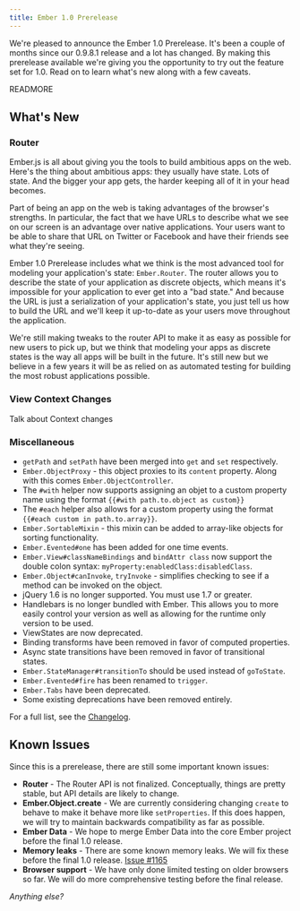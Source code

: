 ```yaml
--- 
title: Ember 1.0 Prerelease
---
```


We're pleased to announce the Ember 1.0 Prerelease. It's been a couple
of months since our 0.9.8.1 release and a lot has changed. By making
this prerelease available we're giving you the opportunity to try out
the feature set for 1.0. Read on to learn what's new along with a few
caveats.

READMORE

## What's New

### Router

Ember.js is all about giving you the tools to build ambitious apps on
the web. Here's the thing about ambitious apps: they usually have state.
Lots of state. And the bigger your app gets, the harder keeping all
of it in your head becomes.

Part of being an app on the web is taking advantages of the browser's
strengths. In particular, the fact that we have URLs to describe what
we see on our screen is an advantage over native applications. Your
users want to be able to share that URL on Twitter or Facebook and have
 their friends see what they're seeing.

Ember 1.0 Prerelease includes what we think is the most advanced tool
for modeling your application's state: `Ember.Router`. The router allows
you to describe the state of your application as discrete objects, which
means it's impossible for your application to ever get into a "bad
state." And because the URL is just a serialization of your
application's state, you just tell us how to build the URL and we'll
keep it up-to-date as your users move throughout the application.

We're still making tweaks to the router API to make it as easy as
possible for new users to pick up, but we think that modeling your apps
as discrete states is the way all apps will be built in the future. It's
still new but we believe in a few years it will be as relied on as
automated testing for building the most robust applications possible.

### View Context Changes

Talk about Context changes

### Miscellaneous

* `getPath` and `setPath` have been merged into `get` and `set`
  respectively.
* `Ember.ObjectProxy` - this object proxies to its `content` property.
  Along with this comes `Ember.ObjectController`.
* The `#with` helper now supports assigning an objet to a custom
  property name using the format `{{#with path.to.object as custom}}`
* The `#each` helper also allows for a custom property using the format
  `{{#each custom in path.to.array}}`.
* `Ember.SortableMixin` - this mixin can be added to array-like objects
  for sorting functionality.
* `Ember.Evented#one` has been added for one time events.
* `Ember.View#classNameBindings` and `bindAttr class` now support the
  double colon syntax: `myProperty:enabledClass:disabledClass`.
* `Ember.Object#canInvoke`, `tryInvoke` - simplifies checking to see if
  a method can be invoked on the object.
* jQuery 1.6 is no longer supported. You must use 1.7 or greater.
* Handlebars is no longer bundled with Ember. This allows you to more
  easily control your version as well as allowing for the runtime only
  version to be used.
* ViewStates are now deprecated.
* Binding transforms have been removed in favor of computed properties.
* Async state transitions have been removed in favor of transitional
  states.
* `Ember.StateManager#transitionTo` should be used instead of
  `goToState`.
* `Ember.Evented#fire` has been renamed to `trigger`.
* `Ember.Tabs` have been deprecated.
* Some existing deprecations have been removed entirely.

For a full list, see the [Changelog](https://github.com/emberjs/ember.js/blob/master/CHANGELOG).


## Known Issues

Since this is a prerelease, there are still some important known issues:

* **Router** - The Router API is not finalized. Conceptually, things
are pretty stable, but API details are likely to change.
* **Ember.Object.create** - We are currently considering changing `create`
  to behave to make it behave more like `setProperties`. If this does
  happen, we will try to maintain backwards compatibility as far as
  possible.
* **Ember Data** - We hope to merge Ember Data into the core Ember project
  before the final 1.0 release.
* **Memory leaks** - There are some known memory leaks. We will fix these
  before the final 1.0 release. [Issue #1165](https://github.com/emberjs/ember.js/issues/1165)
* **Browser support** - We have only done limited testing on older
  browsers so far. We will do more comprehensive testing before the
  final release.

*Anything else?*
